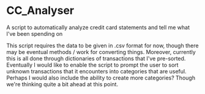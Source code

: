 # CC_Analyser
A script to automatically analyze credit card statements and tell me what I've been spending on

This script requires the data to be given in .csv format for now, though there may be eventual methods / work for converting things. Moreover, currently this is all done through dictionaries of transactions that I've pre-sorted. Eventually I would like to enable the script to prompt the user to sort unknown transactions that it encounters into categories that are useful. Perhaps I would also include the ability to create more categories? Though we're thinking quite a bit ahead at this point.

